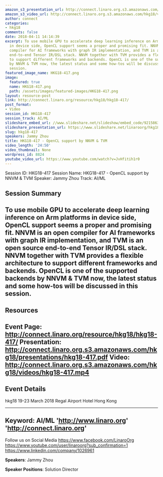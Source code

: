 ```yaml
---
amazon_s3_presentation_url: http://connect.linaro.org.s3.amazonaws.com/hkg18/presentations/hkg18-417.pdf
amazon_s3_video_url: http://connect.linaro.org.s3.amazonaws.com/hkg18/videos/hkg18-417.mp4
author: connect
categories:
- hkg18
comments: false
date: 2018-04-11 14:14:39
excerpt: To use mobile GPU to accelerate deep learning inference on Arm platforms
  in device side, OpenCL support seems a proper and promising fit. NNVM is an open
  compiler for AI frameworks with graph IR implementation, and TVM is an open source
  end-to-end Tensor IR/DSL stack. NNVM together with TVM provides a flexible architecture
  to support different frameworks and backends. OpenCL is one of the supported backends
  by NNVM & TVM now, the latest status and some how-tos will be discussed in this
  session.
featured_image_name: HKG18-417.png
image:
  featured: true
  name: HKG18-417.png
  path: /assets/images/featured-images/HKG18-417.png
layout: resource-post
link: http://connect.linaro.org/resource/hkg18/hkg18-417/
post_format:
- Video
session_id: HKG18-417
session_track: AI/ML
slideshare_embed_url: //www.slideshare.net/slideshow/embed_code/92158633
slideshare_presentation_url: https://www.slideshare.net/linaroorg/hkg18417-opencl-support-by-nnvm-tvm
slug: hkg18-417
speakers: Jammy Zhou
title: HKG18-417 - OpenCL support by NNVM & TVM
video_length: '24:50'
video_thumbnail: None
wordpress_id: 8824
youtube_video_url: https://www.youtube.com/watch?v=JvHfitih1r0
---
```


Session ID: HKG18-417
Session Name: HKG18-417 - OpenCL support by NNVM & TVM
Speaker: Jammy Zhou
Track: AI/ML


## Session Summary
To use mobile GPU to accelerate deep learning inference on Arm platforms in device side, OpenCL support seems a proper and promising fit. NNVM is an open compiler for AI frameworks with graph IR implementation, and TVM is an open source end-to-end Tensor IR/DSL stack. NNVM together with TVM provides a flexible architecture to support different frameworks and backends. OpenCL is one of the supported backends by NNVM & TVM now, the latest status and some how-tos will be discussed in this session.
---------------------------------------------------
## Resources
Event Page: http://connect.linaro.org/resource/hkg18/hkg18-417/
Presentation: http://connect.linaro.org.s3.amazonaws.com/hkg18/presentations/hkg18-417.pdf
Video: http://connect.linaro.org.s3.amazonaws.com/hkg18/videos/hkg18-417.mp4
 ---------------------------------------------------
## Event Details
hkg18
19-23 March 2018 
Regal Airport Hotel Hong Kong

---------------------------------------------------
Keyword: AI/ML
'http://www.linaro.org'
'http://connect.linaro.org'
---------------------------------------------------
Follow us on Social Media
https://www.facebook.com/LinaroOrg
https://www.youtube.com/user/linaroorg?sub_confirmation=1
https://www.linkedin.com/company/1026961

**Speakers**: Jammy Zhou

**Speaker Positions**: Solution Director